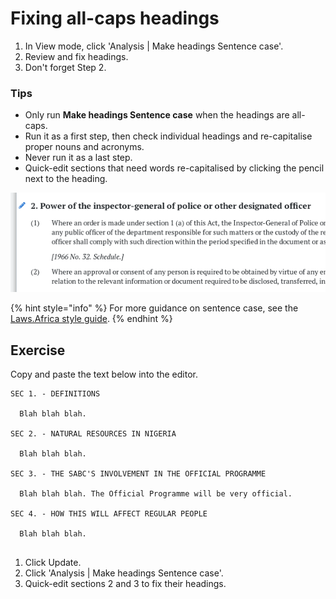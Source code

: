 # Fixing all-caps headings

1. In View mode, click 'Analysis | Make headings Sentence case'.
2. Review and fix headings.
3. Don't forget Step 2.

### Tips

* Only run **Make headings Sentence case** when the headings are all-caps.
* Run it as a first step, then check individual headings and re-capitalise proper nouns and acronyms.
* Never run it as a last step.
* Quick-edit sections that need words re-capitalised by clicking the pencil next to the heading.

![Quick-edit section 2: 'inspector-general of police' should match the casing in subsection (1).](../../.gitbook/assets/Quick-edit.png)

{% hint style="info" %}
For more guidance on sentence case, see the [Laws.Africa style guide](../../style-guides/laws.africa.md#headings).
{% endhint %}

## Exercise

Copy and paste the text below into the editor.

```
SEC 1. - DEFINITIONS

  Blah blah blah.

SEC 2. - NATURAL RESOURCES IN NIGERIA

  Blah blah blah.

SEC 3. - THE SABC'S INVOLVEMENT IN THE OFFICIAL PROGRAMME

  Blah blah blah. The Official Programme will be very official.

SEC 4. - HOW THIS WILL AFFECT REGULAR PEOPLE

  Blah blah blah.


```

1. Click Update.
2. Click 'Analysis | Make headings Sentence case'.
3. Quick-edit sections 2 and 3 to fix their headings.
